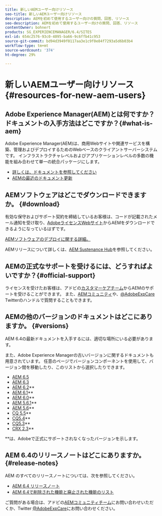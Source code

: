 ```yaml
---
title: 新しいAEMユーザー向けリソース
seo-title: 新しいAEMユーザー向けリソース
description: AEMを初めて使用するユーザー向けの質問、回答、リソース
seo-description: AEMを初めて使用するユーザー向けの質問、回答、リソース
contentOwner: bohnert
products: SG_EXPERIENCEMANAGER/6.4/SITES
exl-id: 654c2576-93c0-4095-ba66-9c6ffb41c953
source-git-commit: bd94d3949f0117aa3e1c9f0e84f7293a5d6b03b4
workflow-type: tm+mt
source-wordcount: '374'
ht-degree: 29%

---
```


# 新しいAEMユーザー向けリソース{#resources-for-new-aem-users}

## Adobe Experience Manager(AEM)とは何ですか？ドキュメントの入手方法はどこですか？{#what-is-aem}

Adobe Experience Manager(AEM)は、商用Webサイトや関連サービスを構築、管理およびデプロイするためのWebベースのクライアントサーバーシステムです。 インフラストラクチャレベルおよびアプリケーションレベルの多数の機能を組み合わせて単一の統合パッケージにします。

* [詳しくは、ドキュメントを参照してください](/help/sites-deploying/home.md)
* [AEMの最近のドキュメント更新](https://helpx.adobe.com/experience-manager/documentation-updates.html)

## AEMソフトウェアはどこでダウンロードできますか。 {#download}

有効な保守およびサポート契約を締結しているお客様は、コードが記載されたメール通知を受け取り、[AdobeライセンスWebサイト](http://licensing.adobe.com/)からAEMをダウンロードできるようになっているはずです。

[AEMソフトウェアのデプロイに関する詳細。](/help/sites-deploying/home.md)

AEMリリースについて詳しくは、[AEM Sustenance Hub](https://helpx.adobe.com/experience-manager/aem-releases-updates.html)を参照してください。

## AEMの正式なサポートを受けるには、どうすればよいですか？{#official-support}

ライセンスを受けたお客様は、アドビの[カスタマーケアチーム](https://helpx.adobe.com/jp/marketing-cloud/contact-support.html)からAEMのサポートを受けることができます。 また、[AEMコミュニティ](https://forums.adobe.com/community/experience-cloud/marketing-cloud/experience-manager)や、[@AdobeExpCare](https://twitter.com/adobeexpcare) Twitterのハンドルで質問することもできます。

## AEMの他のバージョンのドキュメントはどこにありますか。 {#versions}

AEM 6.4の最新ドキュメントを入手するには、適切な場所にいる必要があります。

また、Adobe Experience Managerの古いバージョンに関するドキュメントも用意されています。 任意のページでバージョンコンポーネントを使用して、バージョン間を移動したり、このリストから選択したりできます。

* [AEM 6.5](https://helpx.adobe.com/jp/support/experience-manager/6-5.html)
* [AEM 6.3](https://helpx.adobe.com/jp/support/experience-manager/6-3.html)
* [AEM 6.2](https://experienceleague.adobe.com/docs/experience-manager-release-information/aem-release-updates/previous-updates/aem-previous-versions.html?lang=ja#previous-updates)**
* [AEM 6.1](https://docs.adobe.com/docs/en/aem/6-1.html)**
* [AEM 6.0](https://docs.adobe.com/docs/en/aem/6-0.html)**
* [AEM 5.6.1](https://helpx.adobe.com/experience-manager/aem-previous-versions.html)**
* [AEM 5.6](https://helpx.adobe.com/experience-manager/aem-previous-versions.html)**
* [CQ 5.5](https://helpx.adobe.com/experience-manager/aem-previous-versions.html)**
* [CQ5.4](https://helpx.adobe.com/experience-manager/aem-previous-versions.html)**
* [CQ5.3](https://helpx.adobe.com/experience-manager/aem-previous-versions.html)**
* [CRX 2.3](https://helpx.adobe.com/experience-manager/aem-previous-versions.html)**

**は、Adobeで正式にサポートされなくなったバージョンを示します。

## AEM 6.4のリリースノートはどこにありますか。{#release-notes}

AEM のすべてのリリースノートについては、次を参照してください。

* [AEM 6.4 リリースノート](/help/release-notes/home.md)
* [AEM 6.4で削除された機能と廃止された機能のリスト](/help/release-notes/deprecated-removed-features.md)

ご質問がある場合は、アドビの[AEMコミュニティチーム](http://help-forums.adobe.com/content/adobeforums/en/experience-manager-forum/adobe-experience-manager.html)にお問い合わせいただくか、Twitter [@AdobeExpCare](https://twitter.com/adobeexpcare)にお問い合わせください。
